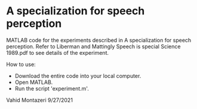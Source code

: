 # A specialization for speech perception

MATLAB code for the experiments described in A specialization for speech perception.
Refer to Liberman and Mattingly Speech is special Science 1989.pdf to see details of the experiment. 

How to use:
 - Download the entire code into your local computer. 
 - Open MATLAB. 
 - Run the script 'experiment.m'.

Vahid Montazeri
9/27/2021
